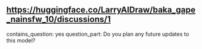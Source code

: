## https://huggingface.co/LarryAIDraw/baka_gape_nainsfw_10/discussions/1

contains_question: yes
question_part: Do you plan any future updates to this model?